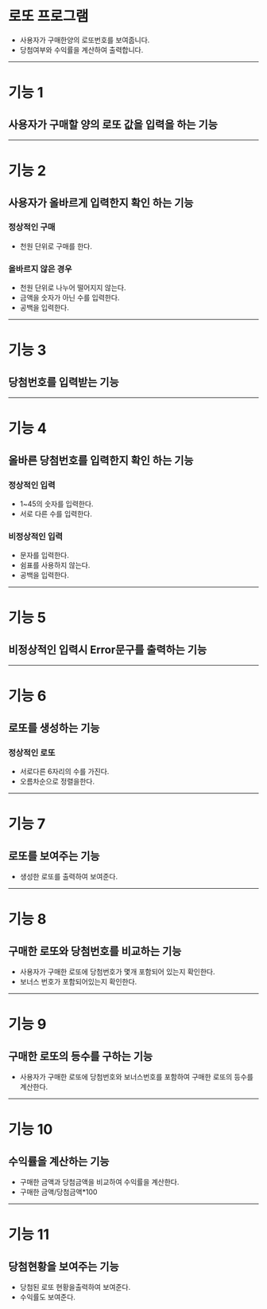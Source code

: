# 로또 프로그램
- 사용자가 구매한양의 로또번호를 보여줍니다.
- 당첨여부와 수익률을 계산하여 출력합니다.
- - -
# 기능 1
## 사용자가 구매할 양의 로또 값을 입력을 하는 기능
- - -
# 기능 2
## 사용자가 올바르게 입력한지 확인 하는 기능
### 정상적인 구매
- 천원 단위로 구매를 한다.
### 올바르지 않은 경우
- 천원 단위로 나누어 떨어지지 않는다.
- 금액을 숫자가 아닌 수를 입력한다.
- 공백을 입력한다.
- - -
# 기능 3
## 당첨번호를 입력받는 기능 
- --
# 기능 4
## 올바른 당첨번호를 입력한지 확인 하는 기능
### 정상적인 입력
- 1~45의 숫자를 입력한다.
- 서로 다른 수를 입력한다.
### 비정상적인 입력
- 문자를 입력한다.
- 쉼표를 사용하지 않는다.
- 공백을 입력한다.
- - -
# 기능 5
## 비정상적인 입력시 Error문구를 출력하는 기능
- - -
# 기능 6
## 로또를 생성하는 기능
### 정상적인 로또
- 서로다른 6자리의 수를 가진다.
- 오름차순으로 정렬을한다.
- - -
# 기능 7
## 로또를 보여주는 기능
- 생성한 로또를 출력하여 보여준다.
- - -
# 기능 8 
## 구매한 로또와 당첨번호를 비교하는 기능 
- 사용자가 구매한 로또에 당첨번호가 몇개 포함되어 있는지 확인한다.
- 보너스 번호가 포함되어있는지 확인한다.
- - -
# 기능 9
## 구매한 로또의 등수를 구하는 기능
- 사용자가 구매한 로또에 당첨번호와 보너스번호를 포함하여 구매한 로또의 등수를 계산한다. 
- - -
# 기능 10
## 수익률을 계산하는 기능
- 구매한 금액과 당첨금액을 비교하여 수익률을 계산한다.
- 구매한 금액/당첨금액*100
- - -
# 기능 11
## 당첨현황을 보여주는 기능
- 당첨된 로또 현황을출력하여 보여준다.
- 수익률도 보여준다.
